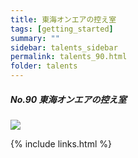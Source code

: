 ```yaml
---
title: 東海オンエアの控え室
tags: [getting_started]
summary: ""
sidebar: talents_sidebar
permalink: talents_90.html
folder: talents
---
```



##### No.90 東海オンエアの控え室

![](https://yt3.ggpht.com/ytc/AKedOLTbCtN02EVfFE-YogZWgxCbRLhByR3LD-ACoef0xg=s176-c-k-c0x00ffffff-no-rj)






{% include links.html %}
